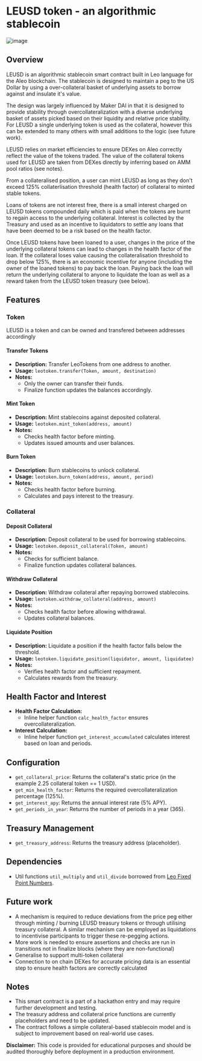 # LEUSD token - an algorithmic stablecoin

![image](https://github.com/konradstrachan/leotoken/assets/21056525/f955ea85-34f0-4852-b078-60924bbed95e)

## Overview

LEUSD is an algorithmic stablecoin smart contract built in Leo language for the Aleo blockchain. The stablecoin is designed to maintain a peg to the US Dollar by using a over-collateral basket of underlying assets to borrow against and insulate it's value.

The design was largely influenced by Maker DAI in that it is designed to provide stability through overcollateralization with a diverse underlying basket of assets picked based on their liquidity and relative price stability. For LEUSD a single underlying token is used as the collateral, however this can be extended to many others with small additions to the logic (see future work).

LEUSD relies on market efficiencies to ensure DEXes on Aleo correctly reflect the value of the tokens traded. The value of the collateral tokens used for LEUSD are taken from DEXes directly by inferring based on AMM pool ratios (see notes).

From a collateralised position, a user can mint LEUSD as long as they don't exceed 125% collaterlisation threshold (health factor) of collateral to minted stable tokens.

Loans of tokens are not interest free, there is a small interest charged on LEUSD tokens compounded daily which is paid when the tokens are burnt to regain access to the underlying collateral. Interest is collected by the Treasury and used as an incentive to liquidators to settle any loans that have been deemed to be a risk based on the health factor.

Once LEUSD tokens have been loaned to a user, changes in the price of the underlying collateral tokens can lead to changes in the health factor of the loan. If the collateral loses value causing the collateralisation threshold to drop below 125%, there is an economic incentive for anyone (including the owner of the loaned tokens) to pay back the loan. Paying back the loan will return the underlying collateral to anyone to liquidate the loan as well as a reward taken from the LEUSD token treasury (see below).

## Features

### Token

LEUSD is a token and can be owned and transfered between addresses accordingly

#### Transfer Tokens

- **Description:** Transfer LeoTokens from one address to another.
- **Usage:**
  ```leotoken.transfer(Token, amount, destination)```
- **Notes:**
  - Only the owner can transfer their funds.
  - Finalize function updates the balances accordingly.

#### Mint Token

- **Description:** Mint stablecoins against deposited collateral.
- **Usage:**
  ```leotoken.mint_token(address, amount)```
- **Notes:**
  - Checks health factor before minting.
  - Updates issued amounts and user balances.

#### Burn Token

- **Description:** Burn stablecoins to unlock collateral.
- **Usage:**
  ```leotoken.burn_token(address, amount, period)```
- **Notes:**
  - Checks health factor before burning.
  - Calculates and pays interest to the treasury.

### Collateral

#### Deposit Collateral

- **Description:** Deposit collateral to be used for borrowing stablecoins.
- **Usage:**
  ```leotoken.deposit_collateral(Token, amount)```
- **Notes:**
  - Checks for sufficient balance.
  - Finalize function updates collateral balances.

#### Withdraw Collateral

- **Description:** Withdraw collateral after repaying borrowed stablecoins.
- **Usage:**
  ```leotoken.withdraw_collateral(address, amount)```
- **Notes:**
  - Checks health factor before allowing withdrawal.
  - Updates collateral balances.

#### Liquidate Position

- **Description:** Liquidate a position if the health factor falls below the threshold.
- **Usage:**
  ```leotoken.liquidate_position(liquidator, amount, liquidatee)```
- **Notes:**
  - Verifies health factor and sufficient repayment.
  - Calculates rewards from the treasury.

## Health Factor and Interest

- **Health Factor Calculation:**
  - Inline helper function `calc_health_factor` ensures overcollateralization.
- **Interest Calculation:**
  - Inline helper function `get_interest_accumulated` calculates interest based on loan and periods.

## Configuration

- `get_collateral_price`: Returns the collateral's static price (in the example 2.25 collateral token == 1 USD).
- `get_min_health_factor`: Returns the required overcollateralization percentage (125%).
- `get_interest_apy`: Returns the annual interest rate (5% APY).
- `get_periods_in_year`: Returns the number of periods in a year (365).

## Treasury Management

- `get_treasury_address`: Returns the treasury address (placeholder).

## Dependencies

- Util functions `util_multiply` and `util_divide` borrowed from [Leo Fixed Point Numbers](https://github.com/zeroknowledgetutorials/leo-fixed-point-numbers).

## Future work

* A mechanism is required to reduce deviations from the price peg either through minting / burning LEUSD treasury tokens or through utilising treasury collateral. A similar mechanism can be employed as liquidations to incentivise participants to trigger these re-pegging actions.
* More work is needed to ensure assertions and checks are run in transitions not in finalize blocks (where they are non-functional)
* Generalise to support multi-token collateral
* Connection to on chain DEXes for accurate pricing data is an essential step to ensure health factors are correctly calculated

## Notes

- This smart contract is a part of a hackathon entry and may require further development and testing.
- The treasury address and collateral price functions are currently placeholders and need to be updated.
- The contract follows a simple collateral-based stablecoin model and is subject to improvement based on real-world use cases.

**Disclaimer:** This code is provided for educational purposes and should be audited thoroughly before deployment in a production environment.

